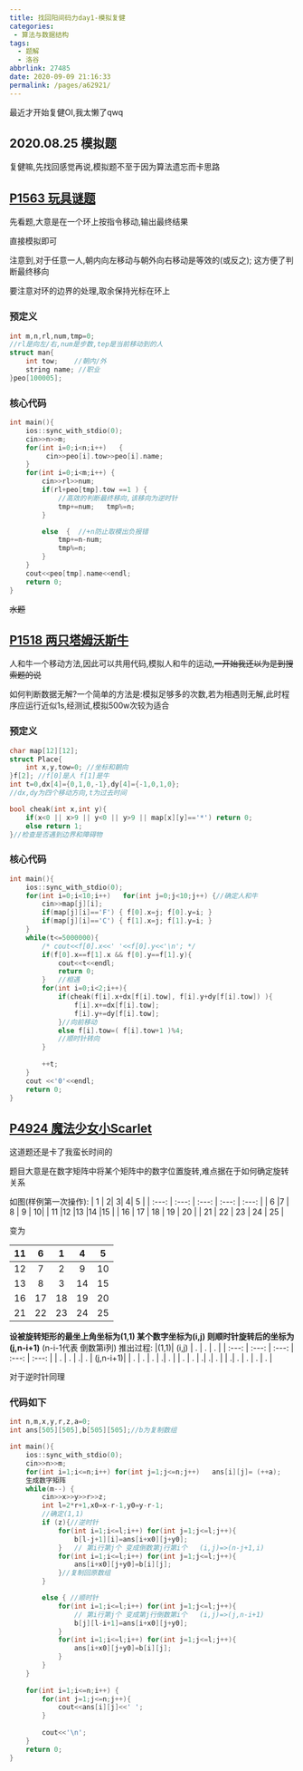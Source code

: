 ```yaml
---
title: 找回阳间码力day1-模拟复健
categories: 
 - 算法与数据结构
tags: 
  - 题解
  - 洛谷
abbrlink: 27485
date: 2020-09-09 21:16:33
permalink: /pages/a62921/
---
```


最近才开始复健OI,我太懒了qwq
## 2020.08.25 模拟题
复健嘛,先找回感觉再说,模拟题不至于因为算法遗忘而卡思路
## [P1563 玩具谜题](https://www.luogu.com.cn/problem/P1563)
先看题,大意是在一个环上按指令移动,输出最终结果

直接模拟即可

注意到,对于任意一人,朝内向左移动与朝外向右移动是等效的(或反之); 这方便了判断最终移向

要注意对环的边界的处理,取余保持光标在环上

### 预定义
```cpp
int m,n,rl,num,tmp=0;   
//rl是向左/右,num是步数,tep是当前移动到的人
struct man{
    int tow;    //朝内/外
    string name; //职业
}peo[100005];
```
### 核心代码
```cpp
int main(){
    ios::sync_with_stdio(0);
    cin>>n>>m;
    for(int i=0;i<n;i++)   {
         cin>>peo[i].tow>>peo[i].name;
    }
    for(int i=0;i<m;i++) {
        cin>>rl>>num;
        if(rl+peo[tmp].tow ==1 ) {  
            //高效的判断最终移向,该移向为逆时针
            tmp+=num;   tmp%=n; 
        }

        else  {  //+n防止取模出负报错
            tmp+=n-num;   
            tmp%=n; 
        }
    }
    cout<<peo[tmp].name<<endl;
    return 0;
}
```
~~水题~~


## [P1518 两只塔姆沃斯牛](https://www.luogu.com.cn/problem/P1518)

人和牛一个移动方法,因此可以共用代码,模拟人和牛的运动,~~一开始我还以为是到搜索题的说~~

如何判断数据无解?一个简单的方法是:模拟足够多的次数,若为相遇则无解,此时程序应运行近似1s,经测试,模拟500w次较为适合

### 预定义
```cpp
char map[12][12];
struct Place{
    int x,y,tow=0; //坐标和朝向
}f[2]; //f[0]是人 f[1]是牛
int t=0,dx[4]={0,1,0,-1},dy[4]={-1,0,1,0};
//dx,dy为四个移动方向,t为过去时间

bool cheak(int x,int y){
    if(x<0 || x>9 || y<0 || y>9 || map[x][y]=='*') return 0;
    else return 1;
}//检查是否遇到边界和障碍物
```
### 核心代码
```cpp
int main(){
    ios::sync_with_stdio(0);
    for(int i=0;i<10;i++)   for(int j=0;j<10;j++) {//确定人和牛
        cin>>map[j][i]; 
        if(map[j][i]=='F') { f[0].x=j; f[0].y=i; }
        if(map[j][i]=='C') { f[1].x=j; f[1].y=i; }
    }
    while(t<=5000000){
        /* cout<<f[0].x<<' '<<f[0].y<<'\n'; */
        if(f[0].x==f[1].x && f[0].y==f[1].y){
            cout<<t<<endl;
            return 0;
        }   //相遇
        for(int i=0;i<2;i++){
            if(cheak(f[i].x+dx[f[i].tow], f[i].y+dy[f[i].tow]) ){
                f[i].x+=dx[f[i].tow];    
                f[i].y+=dy[f[i].tow];
            }//向前移动
            else f[i].tow=( f[i].tow+1 )%4;
            //顺时针转向
        }
        
        ++t;
    }
    cout <<'0'<<endl;
    return 0;
}

```

## [P4924 魔法少女小Scarlet](https://www.luogu.com.cn/problem/P4924)
这道题还是卡了我蛮长时间的

题目大意是在数字矩阵中将某个矩阵中的数字位置旋转,难点据在于如何确定旋转关系

如图(样例第一次操作):
| 1 |  2|  3|  4| 5 |
| :---: | :---: | :---: | :---: | :---: |
| 6 |7  |  8 | 9 |  10|
| 11 |12  |13  |14  |15  |
| 16 | 17 | 18 | 19 | 20 |
| 21 | 22 | 23 | 24 | 25 |

变为

| 11|  6|  1|  4| 5 |
| :---: | :---: | :---: | :---: | :---: |
| 12 |7  |  2| 9 |  10|
| 13|8  |3  |14  |15  |
| 16 | 17 | 18 | 19 | 20 |
| 21 | 22 | 23 | 24 | 25 |

**设被旋转矩形的最坐上角坐标为(1,1) 某个数字坐标为(i,j) 则顺时针旋转后的坐标为(j,n-i+1)** (n-i-1代表 倒数第i列)
推出过程:
|(1,1)| (i,j) | . | . | . |
| :---: | :---: | :---: | :---: | :---: |
| . | . |  .| . | (j,n-i+1)|
| . | . | . | .| . |
| . | . |  .|  .| . |
|  .| . | . | . | . |



对于逆时针同理
### 代码如下
```cpp
int n,m,x,y,r,z,a=0;
int ans[505][505],b[505][505];//b为复制数组

int main(){
    ios::sync_with_stdio(0);
    cin>>n>>m;
    for(int i=1;i<=n;i++) for(int j=1;j<=n;j++)   ans[i][j]= (++a);
    生成数字矩阵
    while(m--) {
        cin>>x>>y>>r>>z;
        int l=2*r+1,x0=x-r-1,y0=y-r-1;  
        //确定(1,1)
        if (z){//逆时针
            for(int i=1;i<=l;i++) for(int j=1;j<=l;j++){
                b[l-j+1][i]=ans[i+x0][j+y0];
            }   // 第i行第j个 变成倒数第j行第i个   (i,j)=>(n-j+1,i)
            for(int i=1;i<=l;i++) for(int j=1;j<=l;j++){
                ans[i+x0][j+y0]=b[i][j];
            }//复制回原数组
        }

        else { //顺时针
            for(int i=1;i<=l;i++) for(int j=1;j<=l;j++){
                // 第i行第j个 变成第j行倒数第i个   (i,j)=>(j,n-i+1)
                b[j][l-i+1]=ans[i+x0][j+y0];
            }
            for(int i=1;i<=l;i++) for(int j=1;j<=l;j++){
                ans[i+x0][j+y0]=b[i][j];
            }
        }
    }
    
    for(int i=1;i<=n;i++) {
        for(int j=1;j<=n;j++){
            cout<<ans[i][j]<<' ';
        }
        
        cout<<'\n';
    }
    return 0;
}
```
